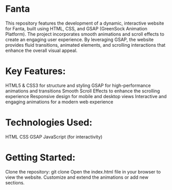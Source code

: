 # Fanta
This repository features the development of a dynamic, interactive website for Fanta, built using HTML, CSS, and GSAP (GreenSock Animation Platform).
The project incorporates smooth animations and scroll effects to create an engaging user experience. By leveraging GSAP, the website provides fluid transitions, animated elements, and scrolling interactions that enhance the overall visual appeal.

# Key Features:
HTML5 & CSS3 for structure and styling
GSAP for high-performance animations and transitions
Smooth Scroll Effects to enhance the scrolling experience
Responsive design for mobile and desktop views
Interactive and engaging animations for a modern web experience
# Technologies Used:
HTML
CSS
GSAP
JavaScript (for interactivity)
# Getting Started:
Clone the repository: git clone <repo-url>
Open the index.html file in your browser to view the website.
Customize and extend the animations or add new sections.
